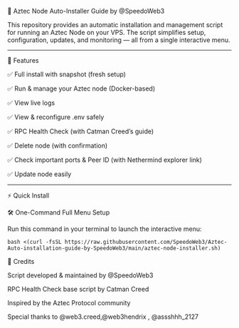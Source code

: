 🚀 Aztec Node Auto-Installer Guide by @SpeedoWeb3

This repository provides an automatic installation and management script for running an Aztec Node on your VPS.
The script simplifies setup, configuration, updates, and monitoring — all from a single interactive menu.


---

📌 Features

✅ Full install with snapshot (fresh setup)

✅ Run & manage your Aztec node (Docker-based)

✅ View live logs

✅ View & reconfigure .env safely

✅ RPC Health Check (with Catman 
Creed’s guide)

✅ Delete node (with confirmation)

✅ Check important ports & Peer ID (with Nethermind explorer link)

✅ Update node easily


---

⚡ Quick Install

🛠️ One-Command Full Menu Setup

Run this command in your terminal to launch the interactive menu:


``bash <(curl -fsSL https://raw.githubusercontent.com/SpeedoWeb3/Aztec-Auto-installation-guide-by-SpeedoWeb3/main/aztec-node-installer.sh)``





🙌 Credits

Script developed & maintained by @SpeedoWeb3

RPC Health Check base script by Catman Creed

Inspired by the Aztec Protocol community

Special thanks to @web3.creed,@web3hendrix , @assshhh_2127
